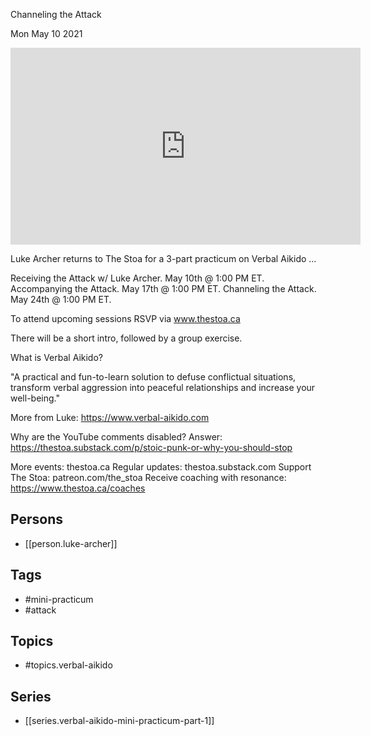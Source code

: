 

 Channeling the Attack

Mon May 10 2021

<iframe width="560" height="315" src="https://www.youtube.com/embed/5wdvFInSYZ4" title="Verbal Aikido Mini-Practicum Part 3: Channeling the Attack w/ Luke Archer" frameborder="0" allow="accelerometer; autoplay; clipboard-write; encrypted-media; gyroscope; picture-in-picture" allowfullscreen ></iframe>

Luke Archer returns to The Stoa for a 3-part practicum on Verbal Aikido ...

Receiving the Attack w/ Luke Archer. May 10th @ 1:00 PM ET. 
Accompanying the Attack. May 17th @ 1:00 PM ET.
Channeling the Attack. May 24th @ 1:00 PM ET.

To attend upcoming sessions RSVP via www.thestoa.ca 

There will be a short intro, followed by a group exercise. 

What is Verbal Aikido?

"A practical and fun-to-learn solution to defuse conflictual situations, transform verbal aggression into peaceful relationships and increase your well-being."

More from Luke: https://www.verbal-aikido.com

Why are the YouTube comments disabled? Answer: https://thestoa.substack.com/p/stoic-punk-or-why-you-should-stop

More events: thestoa.ca
Regular updates: thestoa.substack.com
Support The Stoa: patreon.com/the_stoa
Receive coaching with resonance: https://www.thestoa.ca/coaches

## Persons

- [[person.luke-archer]]

## Tags

- #mini-practicum
- #attack

## Topics

- #topics.verbal-aikido

## Series

- [[series.verbal-aikido-mini-practicum-part-1]]

